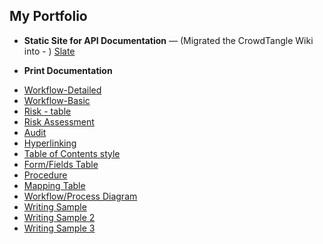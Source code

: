
My Portfolio
------------

* **Static Site for API Documentation** — (Migrated the CrowdTangle Wiki into - ) [Slate](https://inshuu.github.io/slate/) 

* **Print Documentation**
- [Workflow-Detailed](https://github.com/inshuu/slate/blob/master/workflow(detailed).JPG)
- [Workflow-Basic](https://github.com/inshuu/slate/blob/master/Workflow(basic).JPG)
- [Risk - table](https://github.com/inshuu/slate/blob/master/sample_1(risk).JPG)
- [Risk Assessment](https://github.com/inshuu/slate/blob/master/Sample2(risk%20assessment).JPG)
- [Audit](https://github.com/inshuu/slate/blob/master/Sample3(audit).JPG)
- [Hyperlinking](https://github.com/inshuu/slate/blob/master/Hyperlinking.jpg)
- [Table of Contents style](https://github.com/inshuu/slate/blob/master/Table%20of%20Contents%20style%20-%20Word%20Example.jpg)
- [Form/Fields Table](https://github.com/inshuu/slate/blob/master/form_fields_table_example1.jpg)
- [Procedure](https://github.com/inshuu/slate/blob/master/procedure_example.jpg)
- [Mapping Table](https://github.com/inshuu/slate/blob/master/table_example1.jpg)
- [Workflow/Process Diagram](https://github.com/inshuu/slate/blob/master/workflow_example2.jpg)
- [Writing Sample](https://github.com/inshuu/slate/blob/master/writing_sample1.jpg)
- [Writing Sample 2](https://github.com/inshuu/slate/blob/master/writing_sample2.jpg)
- [Writing Sample 3](https://github.com/inshuu/slate/blob/master/writing_sample3.jpg)
